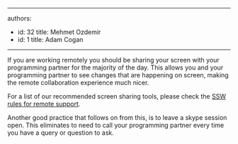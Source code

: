

---
authors:
  - id: 32
    title: Mehmet Ozdemir
  - id: 1
    title: Adam Cogan
---




<span class='intro'> If you are working remotely you should be sharing your screen with your programming partner for the majority of the day. This allows you and your programming partner to see changes that are happening on screen, making the remote collaboration experience much nicer. </span>

<p class="p1">For a list of our recommended screen sharing tools, please check the 
   <span class="s1">
      <a href="/Management/RulesToSuccessfulProjects/Pages/RemoteSupport.aspx">SSW rules for remote support</a>.​</span></p><p class="p1">​Another good practice that follows on from this, is to leave a skype session open. This eliminates to need to call your programming partner every time you have a query or question to ask.</p>



